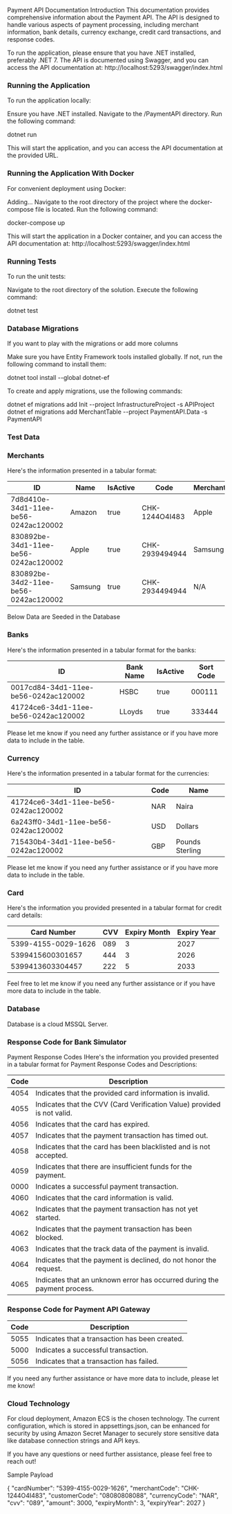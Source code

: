 Payment API Documentation
Introduction
This documentation provides comprehensive information about the Payment API. The API is designed to handle various aspects of payment processing, including merchant information, bank details, currency exchange, credit card transactions, and response codes.

To run the application, please ensure that you have .NET installed, preferably .NET 7. The API is documented using Swagger, and you can access the API documentation at:
http://localhost:5293/swagger/index.html

### Running the Application
To run the application locally:

Ensure you have .NET installed.
Navigate to the /PaymentAPI directory.
Run the following command:

dotnet run

This will start the application, and you can access the API documentation at the provided URL.



### Running the Application With Docker
For convenient deployment using Docker:

Adding...
Navigate to the root directory of the project where the docker-compose file is located.
Run the following command:

docker-compose up

This will start the application in a Docker container, and you can access the API documentation at:
http://localhost:5293/swagger/index.html



### Running Tests
To run the unit tests:

Navigate to the root directory of the solution.
Execute the following command:

dotnet test


### Database Migrations


If you want to play with the migrations or add more columns

Make sure you have Entity Framework tools installed globally. If not, run the following command to install them:

dotnet tool install --global dotnet-ef

To create and apply migrations, use the following commands:

dotnet ef migrations add Init --project InfrastructureProject -s APIProject
dotnet ef migrations add MerchantTable --project PaymentAPI.Data -s PaymentAPI




### Test Data
### Merchants
Here's the information presented in a tabular format:

| ID                                  | Name    | IsActive | Code           | Merchant  |
|-------------------------------------|---------|----------|----------------|-----------|
| 7d8d410e-34d1-11ee-be56-0242ac120002 | Amazon  | true     | CHK-1244O4I483 | Apple     |
| 830892be-34d1-11ee-be56-0242ac120002 | Apple   | true     | CHK-2939494944| Samsung   |
| 830892be-34d2-11ee-be56-0242ac120002 | Samsung | true     | CHK-2934494944| N/A       |

Below Data are Seeded in the Database

### Banks
Here's the information presented in a tabular format for the banks:

| ID                                  | Bank Name | IsActive | Sort Code |
|-------------------------------------|-----------|----------|-----------|
| 0017cd84-34d1-11ee-be56-0242ac120002 | HSBC      | true     | 000111    |
| 41724ce6-34d1-11ee-be56-0242ac120002 | LLoyds    | true     | 333444    |

Please let me know if you need any further assistance or if you have more data to include in the table.


### Currency
Here's the information presented in a tabular format for the currencies:

| ID                                  | Code | Name            |
|-------------------------------------|------|-----------------|
| 41724ce6-34d1-11ee-be56-0242ac120002 | NAR  | Naira           |
| 6a243ff0-34d1-11ee-be56-0242ac120002 | USD  | Dollars         |
| 715430b4-34d1-11ee-be56-0242ac120002 | GBP  | Pounds Sterling |

Please let me know if you need any further assistance or if you have more data to include in the table.

### Card

Here's the information you provided presented in a tabular format for credit card details:

| Card Number         | CVV  | Expiry Month | Expiry Year |
|---------------------|------|--------------|-------------|
| 5399-4155-0029-1626 | 089  | 3            | 2027        |
| 5399415600301657    | 444  | 3            | 2026        |
| 5399413603304457    | 222  | 5            | 2033        |

Feel free to let me know if you need any further assistance or if you have more data to include in the table.



### Database
Database is a cloud MSSQL Server.


### Response Code for Bank Simulator
Payment Response Codes
IHere's the information you provided presented in a tabular format for Payment Response Codes and Descriptions:

| Code   | Description                                                      |
|--------|------------------------------------------------------------------|
| 4054   | Indicates that the provided card information is invalid.         |
| 4055   | Indicates that the CVV (Card Verification Value) provided is not valid. |
| 4056   | Indicates that the card has expired.                             |
| 4057   | Indicates that the payment transaction has timed out.            |
| 4058   | Indicates that the card has been blacklisted and is not accepted. |
| 4059   | Indicates that there are insufficient funds for the payment.     |
| 0000   | Indicates a successful payment transaction.                     |
| 4060   | Indicates that the card information is valid.                   |
| 4062   | Indicates that the payment transaction has not yet started.      |
| 4062   | Indicates that the payment transaction has been blocked.         |
| 4063   | Indicates that the track data of the payment is invalid.         |
| 4064   | Indicates that the payment is declined, do not honor the request. |
| 4065   | Indicates that an unknown error has occurred during the payment process. |




### Response Code for Payment API Gateway

| Code   | Description                                      |
|--------|--------------------------------------------------|
| 5055   | Indicates that a transaction has been created.   |
| 5000   | Indicates a successful transaction.              |
| 5056   | Indicates that a transaction has failed.         |

If you need any further assistance or have more data to include, please let me know!



### Cloud Technology


For cloud deployment, Amazon ECS is the chosen technology. The current configuration, which is stored in appsettings.json, can be enhanced for security by using Amazon Secret Manager to securely store sensitive data like database connection strings and API keys.

If you have any questions or need further assistance, please feel free to reach out!



Sample Payload 

{
  "cardNumber": "5399-4155-0029-1626",
  "merchantCode": "CHK-1244O4I483",
  "customerCode": "08080808088",
  "currencyCode": "NAR",
  "cvv": "089",
  "amount": 3000,
  "expiryMonth": 3,
  "expiryYear": 2027
}